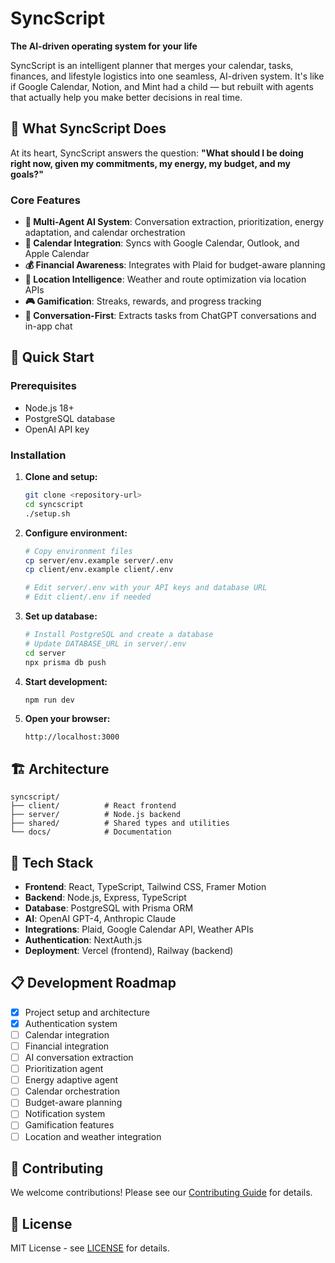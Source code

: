 # SyncScript

**The AI-driven operating system for your life**

SyncScript is an intelligent planner that merges your calendar, tasks, finances, and lifestyle logistics into one seamless, AI-driven system. It's like if Google Calendar, Notion, and Mint had a child — but rebuilt with agents that actually help you make better decisions in real time.

## 🎯 What SyncScript Does

At its heart, SyncScript answers the question: **"What should I be doing right now, given my commitments, my energy, my budget, and my goals?"**

### Core Features

- **🤖 Multi-Agent AI System**: Conversation extraction, prioritization, energy adaptation, and calendar orchestration
- **📅 Calendar Integration**: Syncs with Google Calendar, Outlook, and Apple Calendar
- **💰 Financial Awareness**: Integrates with Plaid for budget-aware planning
- **📍 Location Intelligence**: Weather and route optimization via location APIs
- **🎮 Gamification**: Streaks, rewards, and progress tracking
- **💬 Conversation-First**: Extracts tasks from ChatGPT conversations and in-app chat

## 🚀 Quick Start

### Prerequisites
- Node.js 18+ 
- PostgreSQL database
- OpenAI API key

### Installation

1. **Clone and setup:**
   ```bash
   git clone <repository-url>
   cd syncscript
   ./setup.sh
   ```

2. **Configure environment:**
   ```bash
   # Copy environment files
   cp server/env.example server/.env
   cp client/env.example client/.env
   
   # Edit server/.env with your API keys and database URL
   # Edit client/.env if needed
   ```

3. **Set up database:**
   ```bash
   # Install PostgreSQL and create a database
   # Update DATABASE_URL in server/.env
   cd server
   npx prisma db push
   ```

4. **Start development:**
   ```bash
   npm run dev
   ```

5. **Open your browser:**
   ```
   http://localhost:3000
   ```

## 🏗️ Architecture

```
syncscript/
├── client/          # React frontend
├── server/          # Node.js backend
├── shared/          # Shared types and utilities
└── docs/            # Documentation
```

## 🔧 Tech Stack

- **Frontend**: React, TypeScript, Tailwind CSS, Framer Motion
- **Backend**: Node.js, Express, TypeScript
- **Database**: PostgreSQL with Prisma ORM
- **AI**: OpenAI GPT-4, Anthropic Claude
- **Integrations**: Plaid, Google Calendar API, Weather APIs
- **Authentication**: NextAuth.js
- **Deployment**: Vercel (frontend), Railway (backend)

## 📋 Development Roadmap

- [x] Project setup and architecture
- [x] Authentication system
- [ ] Calendar integration
- [ ] Financial integration
- [ ] AI conversation extraction
- [ ] Prioritization agent
- [ ] Energy adaptive agent
- [ ] Calendar orchestration
- [ ] Budget-aware planning
- [ ] Notification system
- [ ] Gamification features
- [ ] Location and weather integration

## 🤝 Contributing

We welcome contributions! Please see our [Contributing Guide](CONTRIBUTING.md) for details.

## 📄 License

MIT License - see [LICENSE](LICENSE) for details.
